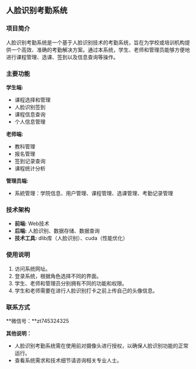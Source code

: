 ## 人脸识别考勤系统

### 项目简介

人脸识别考勤系统是一个基于人脸识别技术的考勤系统，旨在为学校或培训机构提供一个高效、准确的考勤解决方案。通过本系统，学生、老师和管理员能够方便地进行课程管理、选课、签到以及信息查询等操作。

### 主要功能

**学生端:**

* 课程选择和管理
* 人脸识别签到
* 课程信息查询
* 个人信息管理

**老师端:**

* 教科管理
* 报名管理
* 签到记录查询
* 课程统计分析

**管理员端:**

* 系統管理：学院信息、用户管理、课程管理、选课管理、考勤记录管理


### 技术架构

* **前端:** Web技术
* **后端:** 人脸识别、数据存储、数据查询
* **技术工具:** dlib库（人脸识别）、cuda（性能优化）

### 使用说明

1. 访问系统网址。
2. 登录系统，根据角色选择不同的界面。
3. 学生、老师和管理员分别拥有不同的功能和权限。
4. 学生和老师需要在进行人脸识别打卡之前上传自己的头像信息。


### 联系方式

**微信号：**zt745324325

**其他说明：**

* 人脸识别考勤系统需在使用前对摄像头进行授权，以确保人脸识别功能的正常运行。
* 查看系统需求和技术细节请咨询相关专业人士。